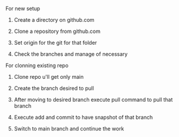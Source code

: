 For new setup
1. Create a directory on github.com

2. Clone a repository from github.com

3. Set origin for the git for that folder 

4. Check the branches and manage of necessary

For clonning existing repo
1. Clone repo u'll get only main

2. Create the branch desired to pull

3. After moving to desired branch execute pull command to pull that branch

4. Execute add and commit to have snapshot of that branch

5. Switch to main branch and continue the work
